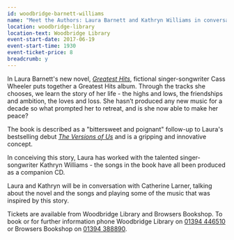 ```yaml
---
id: woodbridge-barnett-williams
name: "Meet the Authors: Laura Barnett and Kathryn Williams in conversation with Catherine Larner"
location: woodbridge-library
location-text: Woodbridge Library
event-start-date: 2017-06-19
event-start-time: 1930
event-ticket-price: 8
breadcrumb: y
---
```


In Laura Barnett's new novel, [<cite>Greatest Hits</cite>](https://suffolk.spydus.co.uk/cgi-bin/spydus.exe/ENQ/OPAC/BIBENQ?BRN=2160814), fictional singer-songwriter Cass Wheeler puts together a Greatest Hits album. Through the tracks she chooses, we learn the story of her life - the highs and lows, the friendships and ambition, the loves and loss. She hasn’t produced any new music for a decade so what prompted her to retreat, and is she now able to make her peace?

The book is described as a "bittersweet and poignant" follow-up to Laura's bestselling debut [<cite>The Versions of Us</cite>](https://suffolk.spydus.co.uk/cgi-bin/spydus.exe/ENQ/OPAC/BIBENQ?BRN=1867059) and is a gripping and innovative concept.

In conceiving this story, Laura has worked with the talented singer-songwriter Kathryn Williams - the songs in the book have all been produced as a companion CD.

Laura and Kathryn will be in conversation with Catherine Larner, talking about the novel and the songs and playing some of the music that was inspired by this story.

Tickets are available from Woodbridge Library and Browsers Bookshop. To book or for further information phone Woodbridge Library on [01394 446510](tel:01394446510) or Browsers Bookshop on [01394 388890](tel:01394388890).
